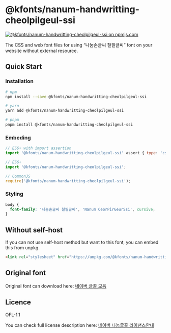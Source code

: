 # @kfonts/nanum-handwritting-cheolpilgeul-ssi

[![@kfonts/nanum-handwritting-cheolpilgeul-ssi on npmjs.com](https://img.shields.io/npm/v/%40kfonts%2Fnanum-handwritting-cheolpilgeul-ssi)](https://www.npmjs.com/package/@kfonts/nanum-handwritting-cheolpilgeul-ssi)

The CSS and web font files for using &OpenCurlyDoubleQuote;나눔손글씨 철필글씨&CloseCurlyDoubleQuote; font on your website without external resource.

## Quick Start

### Installation

```sh
# npm
npm install --save @kfonts/nanum-handwritting-cheolpilgeul-ssi

# yarn
yarn add @kfonts/nanum-handwritting-cheolpilgeul-ssi

# pnpm
pnpm install @kfonts/nanum-handwritting-cheolpilgeul-ssi
```

### Embeding

```js
// ES6+ with import assertion
import '@kfonts/nanum-handwritting-cheolpilgeul-ssi' assert { type: 'css' };

// ES6+
import '@kfonts/nanum-handwritting-cheolpilgeul-ssi';

// CommonJS
require('@kfonts/nanum-handwritting-cheolpilgeul-ssi');
```

### Styling

```css
body {
  font-family: '나눔손글씨 철필글씨', 'Nanum CeorPirGeurSsi', cursive;
}
```

## Without self-host

If you can not use self-host method but want to this font, you can embed this from unpkg.

```html
<link rel="stylesheet" href="https://unpkg.com/@kfonts/nanum-handwritting-cheolpilgeul-ssi/index.css" />
```

## Original font

Original font can download here: [네이버 글꼴 모음](https://hangeul.naver.com/font)

## Licence

OFL-1.1

You can check full license description here: [네이버 나눔글꼴 라이선스안내](https://help.naver.com/service/30016/contents/18088?osType=PC&lang=ko)
